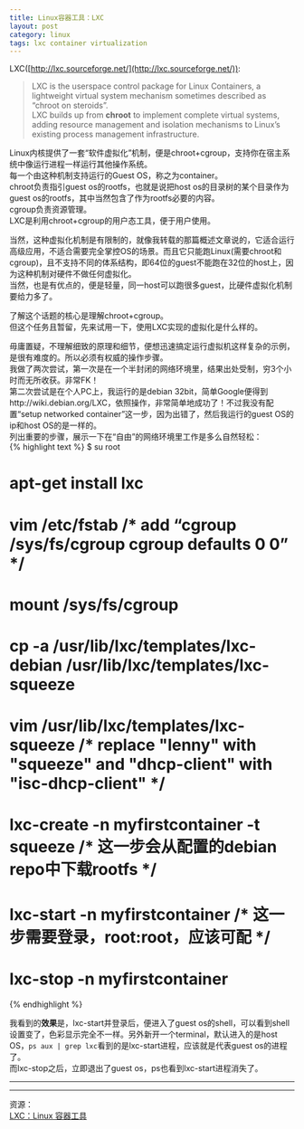 ```yaml
---
title: Linux容器工具：LXC
layout: post
category: linux
tags: lxc container virtualization
---
```


LXC([http://lxc.sourceforge.net/](http://lxc.sourceforge.net/)):  

> LXC is the userspace control package for Linux Containers, a lightweight virtual system mechanism sometimes described as “chroot on steroids”.  
> LXC builds up from **chroot** to implement complete virtual systems, adding resource management and isolation mechanisms to Linux’s existing process management infrastructure.

Linux内核提供了一套“软件虚拟化”机制，便是chroot+cgroup，支持你在宿主系统中像运行进程一样运行其他操作系统。  
每一个由这种机制支持运行的Guest OS，称之为container。  
chroot负责指引guest os的rootfs，也就是说把host os的目录树的某个目录作为guest os的rootfs，其中当然包含了作为rootfs必要的内容。  
cgroup负责资源管理。  
LXC是利用chroot+cgroup的用户态工具，便于用户使用。  

当然，这种虚拟化机制是有限制的，就像我转载的那篇概述文章说的，它适合运行高级应用，不适合需要完全掌控OS的场景。而且它只能跑Linux(需要chroot和cgroup)，且不支持不同的体系结构，即64位的guest不能跑在32位的host上，因为这种机制对硬件不做任何虚拟化。  
当然，也是有优点的，便是轻量，同一host可以跑很多guest，比硬件虚拟化机制要给力多了。  

了解这个话题的核心是理解chroot+cgroup。  
但这个任务且暂留，先来试用一下，使用LXC实现的虚拟化是什么样的。  

毋庸置疑，不理解细致的原理和细节，便想迅速搞定运行虚拟机这样复杂的示例，是很有难度的。所以必须有权威的操作步骤。  
我做了两次尝试，第一次是在一个半封闭的网络环境里，结果出处受制，穷3个小时而无所收获。非常FK！  
第二次尝试是在个人PC上，我运行的是debian 32bit，简单Google便得到http://wiki.debian.org/LXC，依照操作，非常简单地成功了！不过我没有配置“setup networked container”这一步，因为出错了，然后我运行的guest OS的ip和host OS的是一样的。  
列出重要的步骤，展示一下在“自由”的网络环境里工作是多么自然轻松：  
{% highlight text %}
$ su root
# apt-get install lxc
# vim /etc/fstab 	/* add “cgroup          /sys/fs/cgroup         cgroup  defaults        0       0” */
# mount /sys/fs/cgroup
# cp -a /usr/lib/lxc/templates/lxc-debian /usr/lib/lxc/templates/lxc-squeeze
# vim /usr/lib/lxc/templates/lxc-squeeze	/* replace "lenny" with "squeeze" and "dhcp-client" with "isc-dhcp-client" */
# lxc-create -n myfirstcontainer -t squeeze	/* 这一步会从配置的debian repo中下载rootfs */
# lxc-start -n myfirstcontainer		/* 这一步需要登录，root:root，应该可配 */
# lxc-stop -n myfirstcontainer
{% endhighlight %}

我看到的**效果**是，lxc-start并登录后，便进入了guest os的shell，可以看到shell设置变了，色彩显示完全不一样。另外新开一个terminal，默认进入的是host OS，`ps aux | grep lxc`看到的是lxc-start进程，应该就是代表guest os的进程了。  
而lxc-stop之后，立即退出了guest os，ps也看到lxc-start进程消失了。  

---

---

资源：  
[LXC：Linux 容器工具](http://www.ibm.com/developerworks/cn/linux/l-lxc-containers/)
